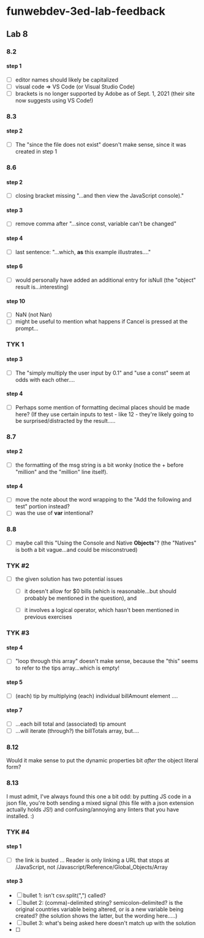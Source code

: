 # funwebdev-3ed-lab-feedback

## Lab 8

### 8.2

#### step 1

- [ ] editor names should likely be capitalized
- [ ] visual code => VS Code (or Visual Studio Code)
- [ ] brackets is no longer supported by Adobe as of Sept. 1, 2021 (their site now suggests using VS Code!)

### 8.3

#### step 2

- [ ] The "since the file does not exist" doesn't make sense, since it was created in step 1

### 8.6

#### step 2

- [ ] closing bracket missing "...and then view the JavaScript console)."

#### step 3

- [ ] remove comma after "...since const, variable can't be changed"

#### step 4

- [ ] last sentence: "...which, **as** this example illustrates...."

#### step 6

- [ ] would personally have added an additional entry for isNull (the "object" result is...interesting)

#### step 10

- [ ] NaN (not Nan)
- [ ] might be useful to mention what happens if Cancel is pressed at the prompt...

### TYK 1

#### step 3

- [ ] The "simply multiply the user input by 0.1" and "use a const" seem at odds with each other....

#### step 4

- [ ] Perhaps some mention of formatting decimal places should be made here? (If they use certain inputs to test - like 12 - they're likely going to be surprised/distracted by the result.....

### 8.7

#### step 2

- [ ] the formatting of the msg string is a bit wonky (notice the + before "million" and the "million" line itself).

#### step 4

- [ ] move the note about the word wrapping to the "Add the following and test" portion instead?
- [ ] was the use of **var** intentional?

### 8.8

- [ ] maybe call this "Using the Console and Native **Objects**"? (the "Natives" is both a bit vague...and could be misconstrued)

### TYK #2

- [ ] the given solution has two potential issues
  - [ ] it doesn't allow for $0 bills (which is reasonable...but should probably be mentioned in the question), and
  - [ ] it involves a logical operator, which hasn't been mentioned in previous exercises


### TYK #3

#### step 4

- [ ] "loop through this array" doesn't make sense, because the "this" seems to refer to the tips array...which is empty!

#### step 5

- [ ] (each) tip by multiplying (each) individual billAmount element ....

#### step 7

- [ ] ...each bill total and (associated) tip amount
- [ ] ...will iterate (through?) the billTotals array, but....

### 8.12

Would it make sense to put the dynamic properties bit _after_ the object literal form?

### 8.13

I must admit, I've always found this one a bit odd: by putting JS code in a json file, you're both sending a mixed signal (this file with a json extension actually holds JS!) and confusing/annoying any linters that you have installed. :)

### TYK #4

#### step 1

- [ ] the link is busted ... Reader is only linking a URL that stops at /JavaScript, not /Javascript/Reference/Global_Objects/Array

#### step 3

- [ ] bullet 1: isn't csv.split(",") called?
- [ ] bullet 2: (comma)-delimited string? semicolon-delimited? is the original countries variable being altered, or is a new variable being created? (the solution shows the latter, but the wording here.....)
- [ ] bullet 3: what's being asked here doesn't match up with the solution
- [ ] 
